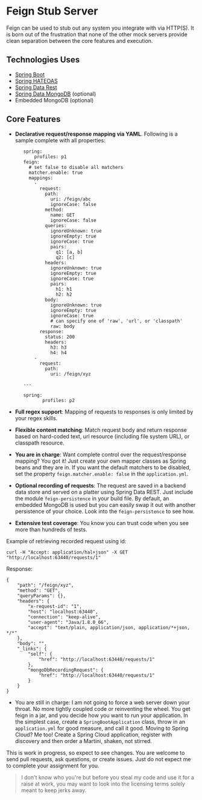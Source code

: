 # Feign Stub Server

Feign can be used to stub out any system you integrate with via HTTP(S). It is born out of the frustration
that none of the other mock servers provide clean separation between the core features and execution.

## Technologies Uses
   * [Spring Boot](http://projects.spring.io/spring-boot)
   * [Spring HATEOAS](http://projects.spring.io/spring-hateoas)
   * [Spring Data Rest](http://projects.spring.io/spring-data-rest)
   * [Spring Data MongoDB](http://projects.spring.io/spring-data-mongodb) (optional)
   * Embedded MongoDB (optional)

## Core Features
   * **Declarative request/response mapping via YAML**. Following is a sample complete with all properties:

            spring:
                profiles: p1
            feign:
              # set false to disable all matchers
              matcher.enable: true
              mappings:
                -
                  request:
                    path:
                      uri: /feign/abc
                      ignoreCase: false
                    method:
                      name: GET
                      ignoreCase: false
                    queries:
                      ignoreUnknown: true
                      ignoreEmpty: true
                      ignoreCase: true
                      pairs:
                        q1: [a, b]
                        q2: [c]
                    headers:
                      ignoreUnknown: true
                      ignoreEmpty: true
                      ignoreCase: true
                      pairs:
                        h1: h1
                        h2: h2
                    body:
                      ignoreUnknown: true
                      ignoreEmpty: true
                      ignoreCase: true
                      # can specify one of 'raw', 'url', or 'classpath'
                      raw: body
                  response:
                    status: 200
                    headers:
                      h3: h3
                      h4: h4
                -
                  request:
                    path:
                      uri: /feign/xyz

            ---

            spring:
                   profiles: p2

   * **Full regex support**: Mapping of requests to responses is only limited by your regex skills.
   * **Flexible content matching**: Match request body and return response based on hard-coded text,
   url resource (including file system URL), or classpath resource.
   * **You are in charge**: Want complete control over the request/response mapping? You got it!
   Just create your own mapper classes as Spring beans and they are in. If you want the default matchers
   to be disabled, set the property `feign.matcher.enable: false` in the `application.yml`.
   * **Optional recording of requests**: The request are saved in a backend data store
   and served on a platter using Spring Data REST. Just include the module `feign-persistence`
   in your build file. By default, an embedded MongoDB is used but you can easily swap it out
   with another persistence of your choice. Look into the `feign-persistence` to see how.
   * **Extensive test coverage**: You know you can trust code when you see more than hundreds of tests.

   Example of retrieving recorded request using id:
```
curl -H "Accept: application/hal+json" -X GET "http://localhost:63440/requests/1"
```
Response:
```
{
	"path": "/feign/xyz",
	"method": "GET",
	"queryParams": {},
	"headers": {
		"x-request-id": "1",
		"host": "localhost:63440",
		"connection": "keep-alive",
		"user-agent": "Java/1.8.0_66",
		"accept": "text/plain, application/json, application/*+json, */*"
	},
	"body": "",
	"_links": {
		"self": {
			"href": "http://localhost:63440/requests/1"
		},
		"mongoDbRecordingRequest": {
			"href": "http://localhost:63440/requests/1"
		}
	}
}
```
   * You are still in charge: I am not going to force a web server down your throat. No more tightly coupled code
   or reinventing the wheel. You get feign in a jar, and you decide how you want to run your application.
   In the simplest case, create a `SpringBootApplication` class, throw in an `application.yml` for good measure,
   and call it good. Moving to Spring Cloud? Me too!
   Create a Spring Cloud application, register with discovery and then order a Martini, shaken, not stirred.

This is work in progress, so expect to see changes. You are welcome to send pull requests, ask questions,
or create issues. Just do not expect me to complete your assignment for you.

> I don't know who you're but before you steal my code and use it for a raise at work, you may want to look
into the licensing terms solely meant to keep jerks away.



